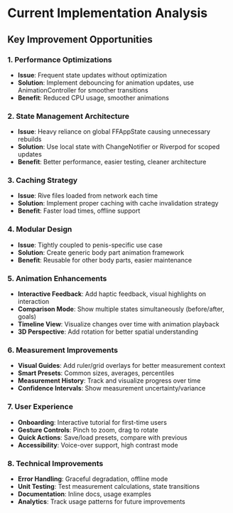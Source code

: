 # Current Implementation Analysis

## Key Improvement Opportunities

### 1. Performance Optimizations
- **Issue**: Frequent state updates without optimization
- **Solution**: Implement debouncing for animation updates, use AnimationController for smoother transitions
- **Benefit**: Reduced CPU usage, smoother animations

### 2. State Management Architecture
- **Issue**: Heavy reliance on global FFAppState causing unnecessary rebuilds
- **Solution**: Use local state with ChangeNotifier or Riverpod for scoped updates
- **Benefit**: Better performance, easier testing, cleaner architecture

### 3. Caching Strategy
- **Issue**: Rive files loaded from network each time
- **Solution**: Implement proper caching with cache invalidation strategy
- **Benefit**: Faster load times, offline support

### 4. Modular Design
- **Issue**: Tightly coupled to penis-specific use case
- **Solution**: Create generic body part animation framework
- **Benefit**: Reusable for other body parts, easier maintenance

### 5. Animation Enhancements
- **Interactive Feedback**: Add haptic feedback, visual highlights on interaction
- **Comparison Mode**: Show multiple states simultaneously (before/after, goals)
- **Timeline View**: Visualize changes over time with animation playback
- **3D Perspective**: Add rotation for better spatial understanding

### 6. Measurement Improvements
- **Visual Guides**: Add ruler/grid overlays for better measurement context
- **Smart Presets**: Common sizes, averages, percentiles
- **Measurement History**: Track and visualize progress over time
- **Confidence Intervals**: Show measurement uncertainty/variance

### 7. User Experience
- **Onboarding**: Interactive tutorial for first-time users
- **Gesture Controls**: Pinch to zoom, drag to rotate
- **Quick Actions**: Save/load presets, compare with previous
- **Accessibility**: Voice-over support, high contrast mode

### 8. Technical Improvements
- **Error Handling**: Graceful degradation, offline mode
- **Unit Testing**: Test measurement calculations, state transitions
- **Documentation**: Inline docs, usage examples
- **Analytics**: Track usage patterns for future improvements